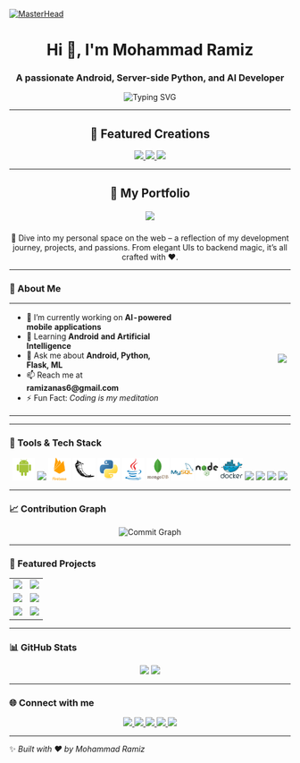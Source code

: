 [![MasterHead](https://miro.medium.com/v2/resize:fit:1200/0*4kFdX7RumWyEe_V9)](https://www.mohammadramiz.in)

<h1 align="center">Hi 👋, I'm Mohammad Ramiz</h1>
<h3 align="center">A passionate Android, Server-side Python, and AI Developer</h3>

<p align="center">
  <img src="https://readme-typing-svg.demolab.com?font=Fira+Code&size=24&pause=1000&center=true&vCenter=true&width=500&lines=Android+Developer;Python+Backend+Developer;AI+Enthusiast;Full-Stack+Learner" alt="Typing SVG" />
</p>

---

<h2 align="center">🌟 Featured Creations</h2>

<p align="center">
  <a href="https://buddycode.online" target="_blank">
    <img src="https://img.shields.io/badge/BuddyCode-Online%20Code%20Editor-000000?style=for-the-badge&logo=visualstudiocode&logoColor=white" />
  </a>
  <a href="https://github.com/KobraOp/Mr.-Manager" target="_blank">
    <img src="https://img.shields.io/badge/Mr.Manager-Android%20App-000000?style=for-the-badge&logo=android&logoColor=white" />
  </a>
  <a href="https://github.com/KobraOp/BubbleShare" target="_blank">
    <img src="https://img.shields.io/badge/BubbleShare-File%20Sharing-000000?style=for-the-badge&logo=google-chrome&logoColor=white" />
  </a>
</p>

---

<h2 align="center">💼 My Portfolio</h2>

<div align="center" style="margin: 20px 0;">
  <a href="https://www.mohammadramiz.in" target="_blank" style="text-decoration: none;">
    <img src="https://img.shields.io/badge/-Visit%20Portfolio-000000?style=for-the-badge&logo=google-chrome&logoColor=white" />
  </a>
</div>

<p align="center">
  🚀 Dive into my personal space on the web – a reflection of my development journey, projects, and passions.  
  From elegant UIs to backend magic, it’s all crafted with ❤️.
</p>

---

### 🧠 About Me

<div align="center">
  <table width="100%">
    <tr>
      <td align="left" width="60%">
        <ul>
          <li>🔭 I’m currently working on <strong>AI-powered mobile applications</strong></li>
          <li>🌱 Learning <strong>Android and Artificial Intelligence</strong></li>
          <li>💬 Ask me about <strong>Android, Python, Flask, ML</strong></li>
          <li>📫 Reach me at <strong>ramizanas6@gmail.com</strong></li>
          <li>⚡ Fun Fact: <em>Coding is my meditation</em></li>
        </ul>
      </td>
      <td align="right" width="40%">
        <img src="https://camo.githubusercontent.com/2366b34bb903c09617990fb5fff4622f3e941349e846ddb7e73df872a9d21233/68747470733a2f2f63646e2e6472696262626c652e636f6d2f75736572732f3733303730332f73637265656e73686f74732f363538313234332f6176656e746f2e676966" width="300" />
      </td>
    </tr>
  </table>
</div>

---

### 🔧 Tools & Tech Stack

<p align="center">
  <img src="https://raw.githubusercontent.com/devicons/devicon/master/icons/android/android-original-wordmark.svg" width="40" />
  <img src="https://cdn.worldvectorlogo.com/logos/arduino-1.svg" width="40" />
  <img src="https://raw.githubusercontent.com/devicons/devicon/master/icons/firebase/firebase-plain-wordmark.svg" width="40" />
  <img src="https://raw.githubusercontent.com/devicons/devicon/master/icons/flask/flask-original.svg" width="40" />
  <img src="https://raw.githubusercontent.com/devicons/devicon/master/icons/python/python-original.svg" width="40" />
  <img src="https://raw.githubusercontent.com/devicons/devicon/master/icons/java/java-original.svg" width="40" />
  <img src="https://raw.githubusercontent.com/devicons/devicon/master/icons/mongodb/mongodb-original-wordmark.svg" width="40" />
  <img src="https://raw.githubusercontent.com/devicons/devicon/master/icons/mysql/mysql-original-wordmark.svg" width="40" />
  <img src="https://raw.githubusercontent.com/devicons/devicon/master/icons/nodejs/nodejs-original-wordmark.svg" width="40" />
  <img src="https://raw.githubusercontent.com/devicons/devicon/master/icons/docker/docker-original-wordmark.svg" width="40" />
  <img src="https://www.vectorlogo.zone/logos/kotlinlang/kotlinlang-icon.svg" width="40" />
  <img src="https://www.vectorlogo.zone/logos/tensorflow/tensorflow-icon.svg" width="40" />
  <img src="https://www.vectorlogo.zone/logos/pytorch/pytorch-icon.svg" width="40" />
  <img src="https://upload.wikimedia.org/wikipedia/commons/0/05/Scikit_learn_logo_small.svg" width="40" />
</p>

---

### 📈 Contribution Graph

<p align="center">
  <img src="https://github-readme-activity-graph.vercel.app/graph?username=RamizMohammad&theme=tokyo-night&hide_border=true" alt="Commit Graph" />
</p>

---

### 🚀 Featured Projects

<table align="center">
  <tr>
    <td><a href="https://github.com/KobraOp/Backup_Engine">
      <img src="https://github-readme-stats.vercel.app/api/pin/?username=RamizMohammad&repo=Backup_Engine&theme=tokyonight" />
    </a></td>
    <td><a href="https://github.com/KobraOp/portfolio">
      <img src="https://github-readme-stats.vercel.app/api/pin/?username=RamizMohammad&repo=portfolio&theme=tokyonight" />
    </a></td>
  </tr>
  <tr>
    <td><a href="https://github.com/KobraOp/Mr.-Manager">
      <img src="https://github-readme-stats.vercel.app/api/pin/?username=RamizMohammad&repo=Mr.-Manager&theme=tokyonight" />
    </a></td>
    <td><a href="https://github.com/KobraOp/BubbleShare">
      <img src="https://github-readme-stats.vercel.app/api/pin/?username=RamizMohammad&repo=BubbleShare&theme=tokyonight" />
    </a></td>
  </tr>
  <tr>
    <td><a href="https://github.com/RamizMohammad/Confess">
      <img src="https://github-readme-stats.vercel.app/api/pin/?username=RamizMohammad&repo=Confess&theme=tokyonight" />
    </a></td>
    <td><a href="https://github.com/RamizMohammad/ConfessApp">
      <img src="https://github-readme-stats.vercel.app/api/pin/?username=RamizMohammad&repo=ConfessApp&theme=tokyonight" />
    </a></td>
  </tr>
</table>

---

### 📊 GitHub Stats

<p align="center">
  <img src="https://github-readme-stats.vercel.app/api/top-langs/?username=RamizMohammad&layout=compact&theme=tokyonight" />
  <img src="https://github-readme-stats.vercel.app/api?username=RamizMohammad&show_icons=true&theme=tokyonight" />
</p>

---

### 🌐 Connect with me

<p align="center">
  <a href="https://www.linkedin.com/in/mohammad-ramiz-886468217" target="_blank" title="Connect on LinkedIn">
    <img src="https://img.shields.io/badge/-LinkedIn-0077B5?style=for-the-badge&logo=linkedin&logoColor=white" />
  </a>
  <a href="https://twitter.com/mohammad__ramiz" target="_blank" title="Follow me on Twitter">
    <img src="https://img.shields.io/badge/-Twitter-1DA1F2?style=for-the-badge&logo=twitter&logoColor=white" />
  </a>
  <a href="https://kaggle.com/kobraop" target="_blank" title="Check out my Kaggle">
    <img src="https://img.shields.io/badge/-Kaggle-20BEFF?style=for-the-badge&logo=kaggle&logoColor=white" />
  </a>
  <a href="mailto:ramizanas6@gmail.com" target="_blank" title="Email me">
    <img src="https://img.shields.io/badge/-Gmail-D14836?style=for-the-badge&logo=gmail&logoColor=white" />
  </a>
  <a href="https://www.mohammadramiz.in" target="_blank" title="Visit my Portfolio">
    <img src="https://img.shields.io/badge/-Portfolio-000000?style=for-the-badge&logo=vercel&logoColor=white" />
  </a>
</p>

---

✨ *Built with ❤️ by Mohammad Ramiz*
